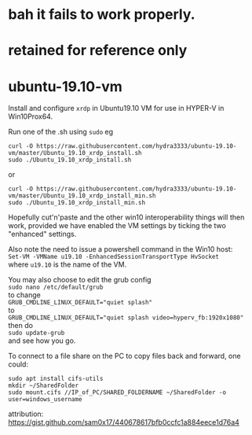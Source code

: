 # bah it fails to work properly.  
# retained for reference only


# ubuntu-19.10-vm

Install and configure ```xrdp``` in Ubuntu19.10 VM for use in HYPER-V in Win10Prox64.

Run one of the .sh using ```sudo``` eg  
```
curl -O https://raw.githubusercontent.com/hydra3333/ubuntu-19.10-vm/master/Ubuntu_19.10_xrdp_install.sh
sudo ./Ubuntu_19.10_xrdp_install.sh
```
or
```
curl -O https://raw.githubusercontent.com/hydra3333/ubuntu-19.10-vm/master/Ubuntu_19.10_xrdp_install_min.sh
sudo ./Ubuntu_19.10_xrdp_install_min.sh
```

Hopefully cut'n'paste and the other win10 interoperability things will then work,
provided we have enabled the VM settings by ticking the two "enhanced" settings.

Also note the need to issue a powershell command in the Win10 host:  
     ```Set-VM -VMName u19.10 -EnhancedSessionTransportType HvSocket```  
where ```u19.10``` is the name of the VM.

You may also choose to edit the grub config  
```sudo nano /etc/default/grub```  
to change  
```GRUB_CMDLINE_LINUX_DEFAULT="quiet splash"```  
to  
```GRUB_CMDLINE_LINUX_DEFAULT="quiet splash video=hyperv_fb:1920x1080"```  
then do  
```sudo update-grub```  
and see how you go.

To connect to a file share on the PC to copy files back and forward, one could:
```
sudo apt install cifs-utils
mkdir ~/SharedFolder
sudo mount.cifs //IP_of_PC/SHARED_FOLDERNAME ~/SharedFolder -o user=windows_username
```




attribution:
https://gist.github.com/sam0x17/440678617bfb0ccfc1a884eece1d76a4
